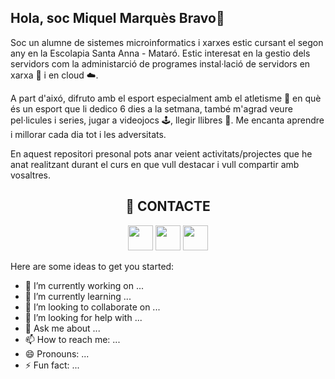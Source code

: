 
## Hola, soc Miquel Marquès Bravo👋
Soc un alumne de sistemes microinformatics i xarxes estic cursant el segon any en la Escolapia Santa Anna - Mataró. Estic interesat en la gestio dels servidors com la administarció de programes instal·lació de servidors en xarxa 🛜 i en cloud ☁️.

A part d'aixó, difruto amb el esport especialment amb el atletisme 👟 en què és un esport que li dedico 6 dies a la setmana, també m'agrad veure pel·licules i series, jugar a videojocs 🕹️, llegir llibres 📖. Me encanta aprendre i millorar cada dia tot i les adversitats.

En aquest repositori presonal pots anar veient activitats/projectes que he anat realitzant durant el curs en que vull destacar i vull compartir amb vosaltres.


<h2 align="center">📮 CONTACTE </h2>
<p align="center">
  <a href="https://www.instagram.com/__miquel__._/"><img src="https://upload.wikimedia.org/wikipedia/commons/a/a5/Instagram_icon.png" width="40px"></a>
  <a href="https://github.com/miquelmarques/"><img src="https://cdn.worldvectorlogo.com/logos/github-icon-2.svg" width="40px"></a>
  <a href="https://www.linkedin.com/in/miquel-marques-bravo-a8a563266/"><img src="https://upload.wikimedia.org/wikipedia/commons/thumb/8/81/LinkedIn_icon.svg/2048px-LinkedIn_icon.svg.png" width="40px"></a>
</p>
Here are some ideas to get you started:

- 🔭 I’m currently working on ...
- 🌱 I’m currently learning ...
- 👯 I’m looking to collaborate on ...
- 🤔 I’m looking for help with ...
- 💬 Ask me about ...
- 📫 How to reach me: ...
- 😄 Pronouns: ...
- ⚡ Fun fact: ...

